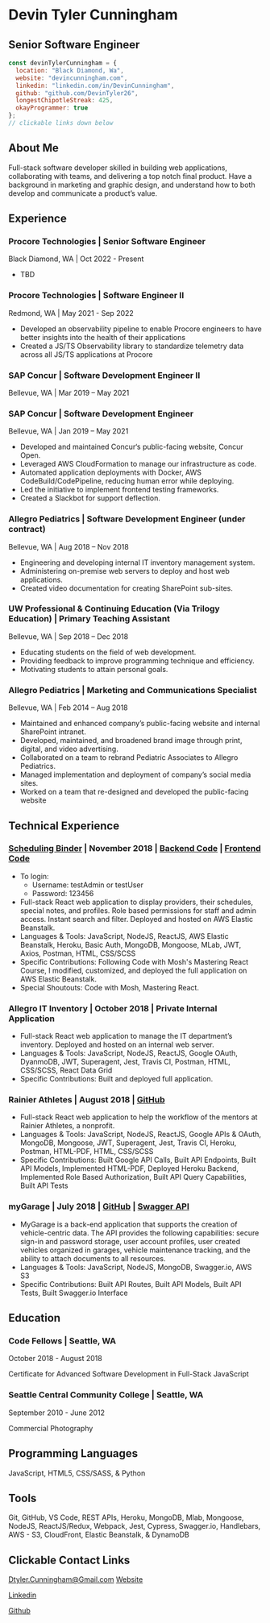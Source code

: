 # Devin Tyler Cunningham

## Senior Software Engineer

```javascript
const devinTylerCunningham = {
  location: "Black Diamond, Wa",
  website: "devincunningham.com",
  linkedin: "linkedin.com/in/DevinCunningham",
  github: "github.com/DevinTyler26",
  longestChipotleStreak: 425,
  okayProgrammer: true
};
// clickable links down below
```

## About Me

Full-stack software developer skilled in building web applications, collaborating with teams, and delivering a top notch final product. Have a background in marketing and graphic design, and understand how to both develop and communicate a product’s value.

## Experience
### Procore Technologies | Senior Software Engineer
Black Diamond, WA | Oct 2022 - Present
- TBD

### Procore Technologies | Software Engineer II
Redmond, WA | May 2021 - Sep 2022
- Developed an observability pipeline to enable Procore engineers to have better insights into the health of their applications
- Created a JS/TS Observability library to standardize telemetry data across all JS/TS applications at Procore

### SAP Concur | Software Development Engineer II
Bellevue, WA | Mar 2019 – May 2021

### SAP Concur | Software Development Engineer
Bellevue, WA | Jan 2019 – May 2021
- Developed and maintained Concur‘s public-facing website, Concur Open.
- Leveraged AWS CloudFormation to manage our infrastructure as code.
- Automated application deployments with Docker, AWS CodeBuild/CodePipeline, reducing human error while deploying.
- Led the initiative to implement frontend testing frameworks.
- Created a Slackbot for support deflection.

### Allegro Pediatrics | Software Development Engineer (under contract)
Bellevue, WA | Aug 2018 – Nov 2018
- Engineering and developing internal IT inventory management system.
- Administering on-premise web servers to deploy and host web applications.
- Created video documentation for creating SharePoint sub-sites.

### UW Professional & Continuing Education (Via Trilogy Education) | Primary Teaching Assistant
Bellevue, WA | Sep 2018 – Dec 2018
- Educating students on the field of web development.
- Providing feedback to improve programming technique and efficiency.
- Motivating students to attain personal goals.

### Allegro Pediatrics | Marketing and Communications Specialist
Bellevue, WA | Feb 2014 – Aug 2018
- Maintained and enhanced company’s public-facing website and internal SharePoint intranet.
- Developed, maintained, and broadened brand image through print, digital, and video advertising.
- Collaborated on a team to rebrand Pediatric Associates to Allegro Pediatrics.
- Managed implementation and deployment of company’s social media sites.
- Worked on a team that re-designed and developed the public-facing website

## Technical Experience

### [Scheduling Binder](http://scbinder.us-west-2.elasticbeanstalk.com/) | November 2018 | [Backend Code](https://github.com/DevinTyler26/scBinder_backend) | [Frontend Code](https://github.com/DevinTyler26/scBinder_frontend)

- To login:
  - Username: testAdmin or testUser
  - Password: 123456
- Full-stack React web application to display providers, their schedules, special notes, and profiles. Role based permissions for staff and admin access. Instant search and filter. Deployed and hosted on AWS Elastic Beanstalk.
- Languages & Tools: JavaScript, NodeJS, ReactJS, AWS Elastic Beanstalk, Heroku, Basic Auth, MongoDB, Mongoose, MLab, JWT, Axios, Postman, HTML, CSS/SCSS
- Specific Contributions: Following Code with Mosh's Mastering React Course, I modified, customized, and deployed the full application on AWS Elastic Beanstalk.
- Special Shoutouts: Code with Mosh, Mastering React.

### Allegro IT Inventory | October 2018 | Private Internal Application

- Full-stack React web application to manage the IT department’s inventory. Deployed and hosted on an internal web server.
- Languages & Tools: JavaScript, NodeJS, ReactJS, Google OAuth, DyanmoDB, JWT, Superagent, Jest, Travis CI, Postman, HTML, CSS/SCSS, React Data Grid
- Specific Contributions: Built and deployed full application.

### Rainier Athletes | August 2018 | [GitHub](https://github.com/Rainier-Athletes)

- Full-stack React web application to help the workflow of the mentors at Rainier Athletes, a nonprofit.
- Languages & Tools: JavaScript, NodeJS, ReactJS, Google APIs & OAuth, MongoDB, Mongoose, JWT, Superagent, Jest, Travis CI, Heroku, Postman, HTML-PDF, HTML, CSS/SCSS
- Specific Contributions: Built Google API Calls, Built API Endpoints, Built API Models, Implemented HTML-PDF, Deployed Heroku Backend, Implemented Role Based Authorization, Built API Query Capabilities, Built API Tests

### myGarage | July 2018 | [GitHub](https://github.com/Chemenes/myGarage) | [Swagger API](https://app.swaggerhub.com/apis/DevinTyler26/myGarageAPI/1.0.0#/)

- MyGarage is a back-end application that supports the creation of vehicle-centric data. The API provides the following capabilities: secure sign-in and password storage, user account profiles, user created vehicles organized in garages, vehicle maintenance tracking, and the ability to attach documents to all resources.
- Languages & Tools: JavaScript, NodeJS, MongoDB, Swagger.io, AWS S3
- Specific Contributions: Built API Routes, Built API Models, Built API Tests, Built Swagger.io Interface

## Education

### Code Fellows | Seattle, WA

October 2018 - August 2018

Certificate for Advanced Software Development in Full-Stack JavaScript

### Seattle Central Community College | Seattle, WA

September 2010 - June 2012

Commercial Photography

## Programming Languages

JavaScript, HTML5, CSS/SASS, & Python

## Tools

Git, GitHub, VS Code, REST APIs, Heroku, MongoDB, Mlab, Mongoose, NodeJS,
ReactJS/Redux, Webpack, Jest, Cypress, Swagger.io, Handlebars, AWS - S3, CloudFront, Elastic Beanstalk, & DynamoDB

## Clickable Contact Links

Dtyler.Cunningham@Gmail.com
[Website](https://devincunningham.com)

[Linkedin](https://linkedin.com/in/DevinCunningham)

[Github](https://github.com/DevinTyler26)
